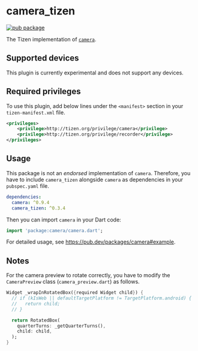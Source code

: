 # camera_tizen

[![pub package](https://img.shields.io/pub/v/camera_tizen.svg)](https://pub.dev/packages/camera_tizen)

The Tizen implementation of [`camera`](https://pub.dev/packages/camera).

## Supported devices

This plugin is currently experimental and does not support any devices.

## Required privileges

To use this plugin, add below lines under the `<manifest>` section in your `tizen-manifest.xml` file.

```xml
<privileges>
    <privilege>http://tizen.org/privilege/camera</privilege>
    <privilege>http://tizen.org/privilege/recorder</privilege>
</privileges>
```

## Usage

This package is not an _endorsed_ implementation of `camera`. Therefore, you have to include `camera_tizen` alongside `camera` as dependencies in your `pubspec.yaml` file.

```yaml
dependencies:
  camera: ^0.9.4
  camera_tizen: ^0.3.4
```

Then you can import `camera` in your Dart code:

```dart
import 'package:camera/camera.dart';
```

For detailed usage, see https://pub.dev/packages/camera#example.

## Notes

For the camera preview to rotate correctly, you have to modify the `CameraPreview` class (`camera_preview.dart`) as follows.

```dart
Widget _wrapInRotatedBox({required Widget child}) {
  // if (kIsWeb || defaultTargetPlatform != TargetPlatform.android) {
  //   return child;
  // }

  return RotatedBox(
    quarterTurns: _getQuarterTurns(),
    child: child,
  );
}
```
